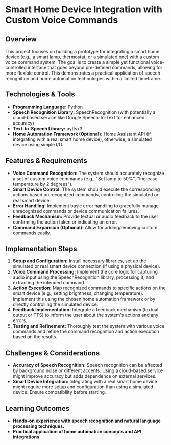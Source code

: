 # Smart Home Device Integration with Custom Voice Commands

## Overview

This project focuses on building a prototype for integrating a smart home device (e.g., a smart lamp, thermostat, or a simulated one) with a custom voice command system.  The goal is to create a simple yet functional voice-controlled interface that goes beyond pre-defined commands, allowing for more flexible control.  This demonstrates a practical application of speech recognition and home automation technologies within a limited timeframe.

## Technologies & Tools

* **Programming Language:** Python
* **Speech Recognition Library:** SpeechRecognition (with potentially a cloud-based service like Google Speech-to-Text for enhanced accuracy)
* **Text-to-Speech Library:** pyttsx3
* **Home Automation Framework (Optional):**  Home Assistant API (if integrating with a real smart home device), otherwise, a simulated device using simple I/O.

## Features & Requirements

- **Voice Command Recognition:**  The system should accurately recognize a set of custom voice commands (e.g., "Set lamp to 50%", "Increase temperature by 2 degrees").
- **Smart Device Control:** The system should execute the corresponding actions based on recognized commands, controlling the simulated or real smart device.
- **Error Handling:** Implement basic error handling to gracefully manage unrecognized commands or device communication failures.
- **Feedback Mechanism:**  Provide textual or audio feedback to the user confirming the action taken or indicating an error.
- **Command Expansion (Optional):**  Allow for adding/removing custom commands easily.

## Implementation Steps

1. **Setup and Configuration:** Install necessary libraries, set up the simulated or real smart device connection (if using a physical device).
2. **Voice Command Processing:** Implement the core logic for capturing audio input using the SpeechRecognition library, processing it, and extracting the intended command.
3. **Action Execution:**  Map recognized commands to specific actions on the smart device (e.g., setting brightness, changing temperature). Implement this using the chosen home automation framework or by directly controlling the simulated device.
4. **Feedback Implementation:** Integrate a feedback mechanism (textual output or TTS) to inform the user about the system's actions and any errors.
5. **Testing and Refinement:** Thoroughly test the system with various voice commands and refine the command recognition and action execution based on the results.

## Challenges & Considerations

- **Accuracy of Speech Recognition:** Speech recognition can be affected by background noise or different accents. Using a cloud-based service might improve accuracy but adds dependence on external services.
- **Smart Device Integration:** Integrating with a real smart home device might require more setup and configuration than using a simulated device.  Ensure compatibility before starting.


## Learning Outcomes

- **Hands-on experience with speech recognition and natural language processing techniques.**
- **Practical application of home automation concepts and API integrations.**

